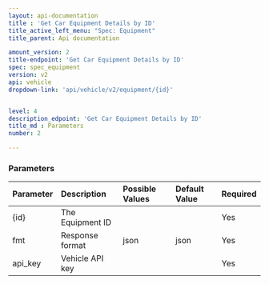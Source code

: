 ```yaml
---
layout: api-documentation
title : 'Get Car Equipment Details by ID'
title_active_left_menu: "Spec: Equipment"
title_parent: Api documentation

amount_version: 2
title-endpoint: 'Get Car Equipment Details by ID'
spec: spec_equipment
version: v2
api: vehicle
dropdown-link: 'api/vehicle/v2/equipment/{id}'


level: 4
description_edpoint: 'Get Car Equipment Details by ID'
title_md : Parameters
number: 2

---
```


### Parameters

| Parameter  	 | Description                           | Possible Values   | Default Value | Required |
|:---------------|:--------------------------------------|:----------------- |:------------- |:-------- |
| {id}           | The Equipment ID                      |                   |               | Yes      |
| fmt        	 | Response format                       | json              | json          | Yes      |
| api_key    	 | Vehicle API key                       |                   |               | Yes      |